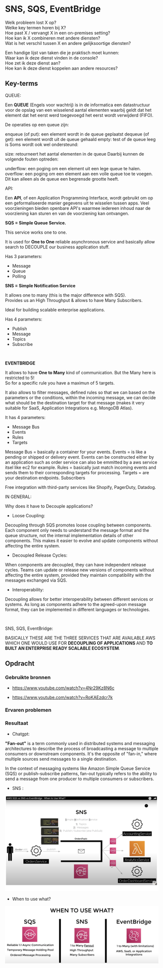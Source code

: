 # SNS, SQS, EventBridge

Welk probleem lost X op? <br>
Welke key termen horen bij X? <br>
Hoe past X / vervangt X in een on-premises setting? <br>
Hoe kan ik X combineren met andere diensten? <br>
Wat is het verschil tussen X en andere gelijksoortige diensten? <br>

Een handige lijst van taken die je praktisch moet kunnen: <br>
Waar kan ik deze dienst vinden in de console? <br>
Hoe zet ik deze dienst aan? <br>
Hoe kan ik deze dienst koppelen aan andere resources? <br>

## Key-terms

QUEUE:

Een <b>QUEUE</b> (Engels voor wachtrij) is in de informatica een datastructuur voor de opslag van een wisselend aantal elementen waarbij geldt dat het element dat het eerst werd toegevoegd het eerst wordt verwijderd (FIFO).

De operaties op een queue zijn:

enqueue (of put): een element wordt in de queue geplaatst
dequeue (of get): een element wordt uit de queue gehaald
empty: test of de queue leeg is
Soms wordt ook wel ondersteund:

size: retourneert het aantal elementen in de queue
Daarbij kunnen de volgende fouten optreden:

underflow: een poging om een element uit een lege queue te halen.
overflow: een poging om een element aan een volle queue toe te voegen. Dit kan alleen als de queue een begrensde grootte heeft.

API:

Een <b>API</b>, of een Application Programming Interface, wordt gebruikt om op een geformaliseerde manier gegevens uit te wisselen tussen apps. Veel voorzieningen bieden openbare API's waarmee iedereen inhoud naar de voorziening kan sturen en van de voorziening kan ontvangen.




<b>SQS = Simple Queue Service.</b>

This service works one to one. 

It is used for <b>One to One</b> reliable asynchronous service and basically allow search to DECOUPLE our business application stuff. 

Has 3 parameters:

- Message <br>
- Queue <br>
- Polling <br>

<b>SNS = Simple Notification Service </b>

It allows one to many (this is the major difference with SQS).<br>
Provides us an High Throughput & allows to have Many Subscribers.

Ideal for building scalable enterprise applications.

Has 4 parameters:
- Publish <br>
- Message <br>
- Topics <br>
- Subscribe <br>
<br>

<b>EVENTBRIDGE</b>

It allows to have <b>One to Many</b> kind of communication. 
But the Many here is restricted to 5! <br>
So for a specific rule you have a maximun of 5 targets.

It also allows to filter messages, defined rules so that we can based on the parameters or the conditions, within the incoming message, we can decide what should be the destination target for that message
(makes it very suitable for SaaS, Application Integrations e.g. MongoDB Atlas).

It has 4 parameters:
- Message Bus <br>
- Events <br>
- Rules <br>
- Targets <br>

Message Bus = basically a container for your events.
Events = is like a pending or shipped or delivery event. Events can be constructed either by an application such as order service can also be emmitted by a aws service itsel like ec2 for example.
Rules = basically just match incoming events and sends them to their corresponding targets for processing.
Targets = are your destination endpoints. Subscribers 


Free integration with third-party services like Shopify, PagerDuty, Datadog. 

IN GENERAL:

Why does it have to Decouple applications?

- Loose Coupling:

Decoupling through SQS promotes loose coupling between components. Each component only needs to understand the message format and the queue structure, not the internal implementation details of other components. This makes it easier to evolve and update components without affecting the entire system.

- Decoupled Release Cycles: <br>

When components are decoupled, they can have independent release cycles. Teams can update or release new versions of components without affecting the entire system, provided they maintain compatibility with the messages exchanged via SQS.

- Interoperability: <br>

Decoupling allows for better interoperability between different services or systems. As long as components adhere to the agreed-upon message format, they can be implemented in different languages or technologies.

<br>

SNS, SQS, EventBridge: 

BASICALLY THESE ARE THE THREE SERVICES THAT ARE AVAILABLE AWS WHICH ONE WOULD USE FOR <b> DECOUPLING OF APPLICATIONS </b> AND <b>TO BUILT AN ENTERPRISE READY SCALABLE ECOSYSTEM</b>. 


## Opdracht
### Gebruikte bronnen

- https://www.youtube.com/watch?v=4Nr29Kz8N6c

- https://www.youtube.com/watch?v=RoKAEzdcr7k


### Ervaren problemen


### Resultaat


- Chatgpt:

<b>"Fan-out"</b> is a term commonly used in distributed systems and messaging architectures to describe the process of broadcasting a message to multiple consumers or downstream components. It's the opposite of "fan-in," where multiple sources send messages to a single destination.

In the context of messaging systems like Amazon Simple Queue Service (SQS) or publish-subscribe patterns, fan-out typically refers to the ability to send a message from one producer to multiple consumers or subscribers.


- SNS :

![Alt text](06_includes/SNS.png)


- When to use what?

![Alt text](<06_includes/When to use what.png>)